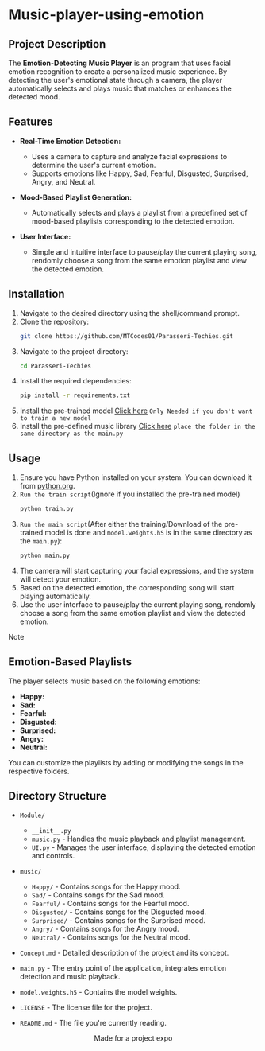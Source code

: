 # Music-player-using-emotion

## Project Description

The **Emotion-Detecting Music Player** is an program that uses facial emotion recognition to create a personalized music experience. By detecting the user's emotional state through a camera, the player automatically selects and plays music that matches or enhances the detected mood.

## Features

- **Real-Time Emotion Detection:** 
  - Uses a camera to capture and analyze facial expressions to determine the user's current emotion.
  - Supports emotions like Happy, Sad, Fearful, Disgusted, Surprised, Angry, and Neutral.
  
- **Mood-Based Playlist Generation:** 
  - Automatically selects and plays a playlist from a predefined set of mood-based playlists corresponding to the detected emotion.
  
- **User Interface:** 
  - Simple and intuitive interface to pause/play the current playing song, rendomly choose a song from the same emotion playlist and view the detected emotion.
<!--
 - **User Input Override:**
  - Allows users to manually select a mood if they prefer a different playlist than what is suggested.
-->
## Installation

1. Navigate to the desired directory using the shell/command prompt.
2. Clone the repository:
    ```sh
    git clone https://github.com/MTCodes01/Parasseri-Techies.git
    ```
3. Navigate to the project directory:
    ```sh
    cd Parasseri-Techies
    ```
4. Install the required dependencies:
    ```sh
    pip install -r requirements.txt
    ```
5. Install the pre-trained model [Click here](https://drive.google.com/file/d/1w0jIzgiXcEh3U2UQI5gMLn9DRRacm9Ij/view?usp=sharing) `Only Needed if you don't want to train a new model`
6. Install the pre-defined music library [Click here](https://drive.google.com/drive/folders/1vqBbMODw54qFj-yE4OlC9n_98m6mT7_L?usp=sharing) `place the folder in the same directory as the main.py`

## Usage

1. Ensure you have Python installed on your system. You can download it from [python.org](https://www.python.org/).
2. `Run the train script`(Ignore if you installed the pre-trained model)
   ```sh
   python train.py
   ```
4. `Run the main script`(After either the training/Download of the pre-trained model is done and `model.weights.h5` is in the same directory as the `main.py`):
    ```sh
    python main.py
    ```
5. The camera will start capturing your facial expressions, and the system will detect your emotion.
6. Based on the detected emotion, the corresponding song will start playing automatically.
7. Use the user interface to pause/play the current playing song, rendomly choose a song from the same emotion playlist and view the detected emotion.
   
> [!NOTE]
> ## Emotion-Based Playlists
>
> The player selects music based on the following emotions:
> - **Happy:**
> - **Sad:**
> - **Fearful:**
> - **Disgusted:**
> - **Surprised:**
> - **Angry:**
> - **Neutral:**
>
> You can customize the playlists by adding or modifying the songs in the respective folders.

## Directory Structure

- `Module/`
  - `__init__.py`
  - `music.py` - Handles the music playback and playlist management.
  - `UI.py` - Manages the user interface, displaying the detected emotion and controls.

- `music/`
  - `Happy/` - Contains songs for the Happy mood.
  - `Sad/` - Contains songs for the Sad mood.
  - `Fearful/` - Contains songs for the Fearful mood.
  - `Disgusted/` - Contains songs for the Disgusted mood.
  - `Surprised/` - Contains songs for the Surprised mood.
  - `Angry/` - Contains songs for the Angry mood.
  - `Neutral/` - Contains songs for the Neutral mood.

- `Concept.md` - Detailed description of the project and its concept.
- `main.py` - The entry point of the application, integrates emotion detection and music playback.
- `model.weights.h5` - Contains the model weights.
- `LICENSE` - The license file for the project.
- `README.md` - The file you're currently reading.

<div align="center"> Made for a project expo </div>
